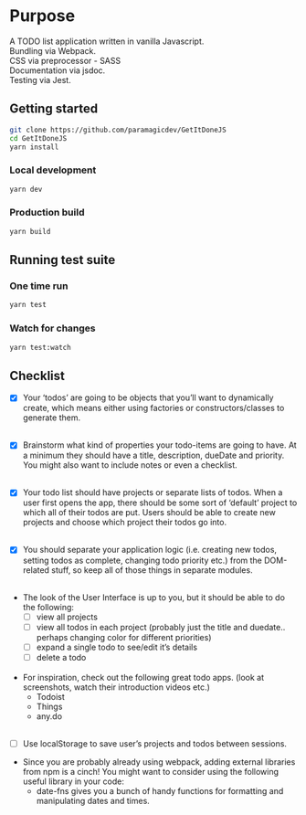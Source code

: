 # Purpose

A TODO list application written in vanilla Javascript. <br>
Bundling via Webpack.<br>
CSS via preprocessor - SASS <br>
Documentation via jsdoc. <br>
Testing via Jest.<br>

## Getting started

```bash
git clone https://github.com/paramagicdev/GetItDoneJS
cd GetItDoneJS
yarn install
```

### Local development

```bash
yarn dev
```

### Production build

```bash
yarn build
```

## Running test suite

### One time run

```bash
yarn test
```

### Watch for changes

```bash
yarn test:watch
```

## Checklist

- [x] Your ‘todos’ are going to be objects that you’ll want to dynamically create, which means either using factories or constructors/classes to generate them.
      <br><br>

- [x] Brainstorm what kind of properties your todo-items are going to have. At a minimum they should have a title, description, dueDate and priority. You might also want to include notes or even a checklist.
      <br><br>

- [x] Your todo list should have projects or separate lists of todos. When a user first opens the app, there should be some sort of ‘default’ project to which all of their todos are put. Users should be able to create new projects and choose which project their todos go into.
      <br><br>

- [x] You should separate your application logic (i.e. creating new todos, setting todos as complete, changing todo priority etc.) from the DOM-related stuff, so keep all of those things in separate modules.
      <br><br>

- The look of the User Interface is up to you, but it should be able to do the following:
  - [ ] view all projects
  - [ ] view all todos in each project (probably just the title and duedate.. perhaps changing color for different priorities)
  - [ ] expand a single todo to see/edit it’s details
  - [ ] delete a todo
        <br><br>
- For inspiration, check out the following great todo apps. (look at screenshots, watch their introduction videos etc.)
  - Todoist
  - Things
  - any.do
    <br><br>
- [ ] Use localStorage to save user’s projects and todos between sessions.<br>
- Since you are probably already using webpack, adding external libraries from npm is a cinch! You might want to consider using the following useful library in your code:
  - date-fns gives you a bunch of handy functions for formatting and manipulating dates and times.
